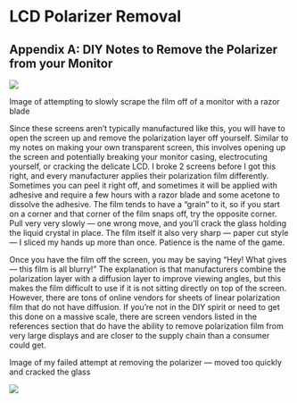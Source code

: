 # LCD Polarizer Removal

## Appendix A: DIY Notes to Remove the Polarizer from your Monitor <a href="#873b" id="873b"></a>

![](https://miro.medium.com/max/1400/1\*1uxPrnutYt2Pfl3prUMtwQ.jpeg)

Image of attempting to slowly scrape the film off of a monitor with a razor blade

Since these screens aren’t typically manufactured like this, you will have to open the screen up and remove the polarization layer off yourself. Similar to my notes on making your own transparent screen, this involves opening up the screen and potentially breaking your monitor casing, electrocuting yourself, or cracking the delicate LCD. I broke 2 screens before I got this right, and every manufacturer applies their polarization film differently. Sometimes you can peel it right off, and sometimes it will be applied with adhesive and require a few hours with a razor blade and some acetone to dissolve the adhesive. The film tends to have a “grain” to it, so if you start on a corner and that corner of the film snaps off, try the opposite corner. Pull very very slowly — one wrong move, and you’ll crack the glass holding the liquid crystal in place. The film itself it also very sharp — paper cut style — I sliced my hands up more than once. Patience is the name of the game.

Once you have the film off the screen, you may be saying “Hey! What gives — this film is all blurry!” The explanation is that manufacturers combine the polarization layer with a diffusion layer to improve viewing angles, but this makes the film difficult to use if it is not sitting directly on top of the screen. However, there are tons of online vendors for sheets of linear polarization film that do not have diffusion. If you’re not in the DIY spirit or need to get this done on a massive scale, there are screen vendors listed in the references section that do have the ability to remove polarization film from very large displays and are closer to the supply chain than a consumer could get.

Image of my failed attempt at removing the polarizer — moved too quickly and cracked the glass

![](https://miro.medium.com/max/1400/1\*cpXUwFLedG\_rOnxskRjGHA.jpeg)

